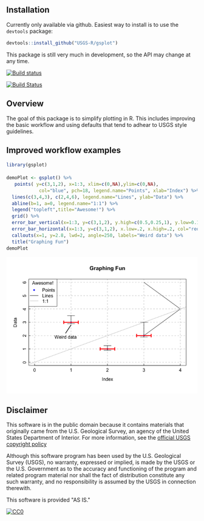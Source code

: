 Installation
------------

Currently only available via github. Easiest way to install is to use the `devtools` package:

``` r
devtools::install_github("USGS-R/gsplot")
```

This package is still very much in development, so the API may change at any time.

[![Build status](https://ci.appveyor.com/api/projects/status/1nt561l271x6xhsw?svg=true)](https://ci.appveyor.com/project/jread-usgs/gsplot)

[![Build Status](https://travis-ci.org/USGS-R/gsplot.svg)](https://travis-ci.org/USGS-R/gsplot)

Overview
--------

The goal of this package is to simplify plotting in R. This includes improving the basic workflow and using defaults that tend to adhear to USGS style guidelines.

Improved workflow examples
--------------------------

``` r
library(gsplot)

demoPlot <- gsplot() %>%
   points( y=c(3,1,2), x=1:3, xlim=c(0,NA),ylim=c(0,NA),
            col="blue", pch=18, legend.name="Points", xlab="Index") %>%
  lines(c(3,4,3), c(2,4,6), legend.name="Lines", ylab="Data") %>%
  abline(b=1, a=0, legend.name="1:1") %>%
  legend("topleft",title="Awesome!") %>%
  grid() %>%
  error_bar_vertical(x=1:3, y=c(3,1,2), y.high=c(0.5,0.25,1), y.low=0.1) %>%
  error_bar_horizontal(x=1:3, y=c(3,1,2), x.low=.2, x.high=.2, col="red",lwd=3) %>%
  callouts(x=1, y=2.8, lwd=2, angle=250, labels="Weird data") %>%
  title("Graphing Fun")
demoPlot
```

![](README_files/figure-markdown_github/unnamed-chunk-2-1.png)

Disclaimer
----------

This software is in the public domain because it contains materials that originally came from the U.S. Geological Survey, an agency of the United States Department of Interior. For more information, see the [official USGS copyright policy](http://www.usgs.gov/visual-id/credit_usgs.html#copyright/ "official USGS copyright policy")

Although this software program has been used by the U.S. Geological Survey (USGS), no warranty, expressed or implied, is made by the USGS or the U.S. Government as to the accuracy and functioning of the program and related program material nor shall the fact of distribution constitute any such warranty, and no responsibility is assumed by the USGS in connection therewith.

This software is provided "AS IS."

[![CC0](http://i.creativecommons.org/p/zero/1.0/88x31.png)](http://creativecommons.org/publicdomain/zero/1.0/)
